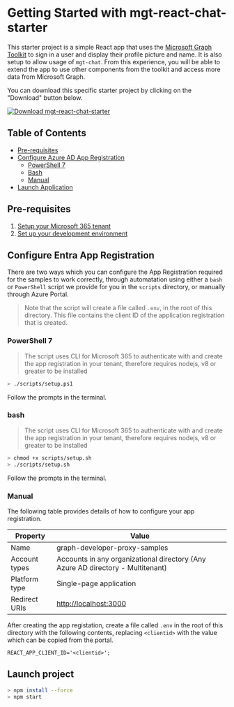 # Getting Started with mgt-react-chat-starter

This starter project is a simple React app that uses the [Microsoft Graph Toolkit](https://aka.ms/mgt) to sign in a user and display their profile picture and name. It is also setup to allow usage of `mgt-chat`. From this experience, you will be able to extend the app to use other components from the toolkit and access more data from Microsoft Graph.

You can download this specific starter project by clicking on the "Download" button below.

[![Download mgt-react-chat-starter](https://img.shields.io/badge/Download-MGT%20React%20Chat%20Starter-green.svg)](https://pnp.github.io/download-partial/?url=https://github.com/pnp/mgt-samples/tree/main/samples/starters/mgt-react-chat-starter)

## Table of Contents

- [Pre-requisites](#prereqs)
- [Configure Azure AD App Registration](#appreg)
  - [PowerShell 7](#pwsh)
  - [Bash](#bash)
  - [Manual](#manual)
- [Launch Application](#launch)

## Pre-requisites <a id="prereqs"></a>

1. [Setup your Microsoft 365 tenant](https://learn.microsoft.com/graph/toolkit/get-started/overview#set-up-your-microsoft-365-tenant)
1. [Set up your development environment](https://learn.microsoft.com/graph/toolkit/get-started/overview##set-up-your-development-environment)

## Configure Entra App Registration <a id="appreg"></a>

There are two ways which you can configure the App Registration required for the samples to work correctly, through automatation using either a `bash` or `PowerShell` script we provide for you in the `scripts` directory, or manually through Azure Portal.

> Note that the script will create a file called `.env`, in the root of this directory. This file contains the client ID of the application registration that is created.

### PowerShell 7 <a id="pwsh"></a>

> The script uses CLI for Microsoft 365 to authenticate with and create the app registration in your tenant, therefore requires nodejs, v8 or greater to be installed

```sh
> ./scripts/setup.ps1
```

Follow the prompts in the terminal.

### bash <a id="bash"></a>

> The script uses CLI for Microsoft 365 to authenticate with and create the app registration in your tenant, therefore requires nodejs, v8 or greater to be installed

```sh
> chmod +x scripts/setup.sh
> ./scripts/setup.sh
```

Follow the prompts in the terminal.

### Manual <a id="manual"></a>

The following table provides details of how to configure your app registration.

| Property | Value |
| ---- | ---- |
| Name | graph-developer-proxy-samples |
| Account types | Accounts in any organizational directory (Any Azure AD directory - Multitenant) |
| Platform type | Single-page application |
| Redirect URIs | <http://localhost:3000> |

After creating the app registation, create a file called `.env` in the root of this directory with the following contents, replacing `<clientid>` with the value which can be copied from the portal.

```
REACT_APP_CLIENT_ID='<clientid>';
```

## Launch project <a id="launch"></a>

```sh
> npm install --force
> npm start
```
